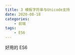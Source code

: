 ```yaml
---
title: 3 模板字符串与Unicode支持
date: 2020-08-18
categories:
    - 前端
tags:
	- ES6
---
```


好用的 ES6

<!-- more -->